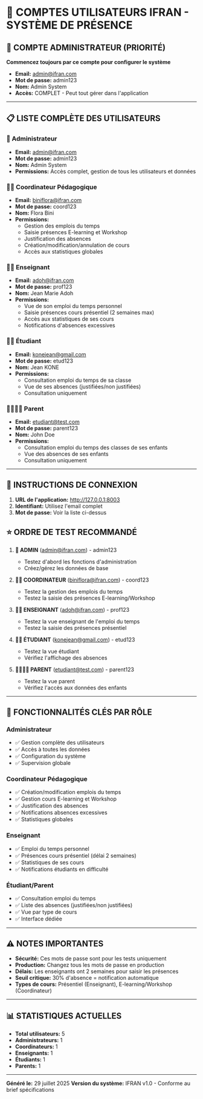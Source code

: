 # 🔐 COMPTES UTILISATEURS IFRAN - SYSTÈME DE PRÉSENCE

## 🔑 COMPTE ADMINISTRATEUR (PRIORITÉ)
**Commencez toujours par ce compte pour configurer le système**

- **Email:** admin@ifran.com
- **Mot de passe:** admin123
- **Nom:** Admin System
- **Accès:** COMPLET - Peut tout gérer dans l'application

---

## 📋 LISTE COMPLÈTE DES UTILISATEURS

### 🔑 Administrateur
- **Email:** admin@ifran.com
- **Mot de passe:** admin123
- **Nom:** Admin System
- **Permissions:** Accès complet, gestion de tous les utilisateurs et données

### 👨‍💼 Coordinateur Pédagogique
- **Email:** biniflora@ifran.com
- **Mot de passe:** coord123
- **Nom:** Flora Bini
- **Permissions:** 
  - Gestion des emplois du temps
  - Saisie présences E-learning et Workshop
  - Justification des absences
  - Création/modification/annulation de cours
  - Accès aux statistiques globales

### 👨‍🏫 Enseignant
- **Email:** adoh@ifran.com
- **Mot de passe:** prof123
- **Nom:** Jean Marie Adoh
- **Permissions:**
  - Vue de son emploi du temps personnel
  - Saisie présences cours présentiel (2 semaines max)
  - Accès aux statistiques de ses cours
  - Notifications d'absences excessives

### 👨‍🎓 Étudiant
- **Email:** konejean@gmail.com
- **Mot de passe:** etud123
- **Nom:** Jean KONE
- **Permissions:**
  - Consultation emploi du temps de sa classe
  - Vue de ses absences (justifiées/non justifiées)
  - Consultation uniquement

### 👨‍👩‍👧‍👦 Parent
- **Email:** etudiant@test.com
- **Mot de passe:** parent123
- **Nom:** John Doe
- **Permissions:**
  - Consultation emploi du temps des classes de ses enfants
  - Vue des absences de ses enfants
  - Consultation uniquement

---

## 🚀 INSTRUCTIONS DE CONNEXION

1. **URL de l'application:** http://127.0.0.1:8003
2. **Identifiant:** Utilisez l'email complet
3. **Mot de passe:** Voir la liste ci-dessus

## ⭐ ORDRE DE TEST RECOMMANDÉ

1. **🔑 ADMIN** (admin@ifran.com) - admin123
   - Testez d'abord les fonctions d'administration
   - Créez/gérez les données de base

2. **👨‍💼 COORDINATEUR** (biniflora@ifran.com) - coord123
   - Testez la gestion des emplois du temps
   - Testez la saisie des présences E-learning/Workshop

3. **👨‍🏫 ENSEIGNANT** (adoh@ifran.com) - prof123
   - Testez la vue enseignant de l'emploi du temps
   - Testez la saisie des présences présentiel

4. **👨‍🎓 ÉTUDIANT** (konejean@gmail.com) - etud123
   - Testez la vue étudiant
   - Vérifiez l'affichage des absences

5. **👨‍👩‍👧‍👦 PARENT** (etudiant@test.com) - parent123
   - Testez la vue parent
   - Vérifiez l'accès aux données des enfants

---

## 🎯 FONCTIONNALITÉS CLÉS PAR RÔLE

### Administrateur
- ✅ Gestion complète des utilisateurs
- ✅ Accès à toutes les données
- ✅ Configuration du système
- ✅ Supervision globale

### Coordinateur Pédagogique
- ✅ Création/modification emplois du temps
- ✅ Gestion cours E-learning et Workshop
- ✅ Justification des absences
- ✅ Notifications absences excessives
- ✅ Statistiques globales

### Enseignant
- ✅ Emploi du temps personnel
- ✅ Présences cours présentiel (délai 2 semaines)
- ✅ Statistiques de ses cours
- ✅ Notifications étudiants en difficulté

### Étudiant/Parent
- ✅ Consultation emploi du temps
- ✅ Liste des absences (justifiées/non justifiées)
- ✅ Vue par type de cours
- ✅ Interface dédiée

---

## ⚠️ NOTES IMPORTANTES

- **Sécurité:** Ces mots de passe sont pour les tests uniquement
- **Production:** Changez tous les mots de passe en production
- **Délais:** Les enseignants ont 2 semaines pour saisir les présences
- **Seuil critique:** 30% d'absence = notification automatique
- **Types de cours:** Présentiel (Enseignant), E-learning/Workshop (Coordinateur)

---

## 📊 STATISTIQUES ACTUELLES

- **Total utilisateurs:** 5
- **Administrateurs:** 1
- **Coordinateurs:** 1  
- **Enseignants:** 1
- **Étudiants:** 1
- **Parents:** 1

---

**Généré le:** 29 juillet 2025
**Version du système:** IFRAN v1.0 - Conforme au brief spécifications

